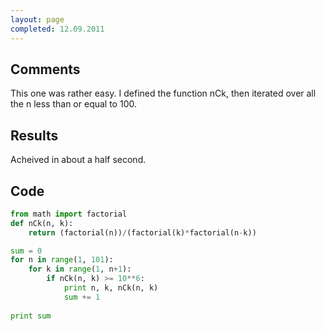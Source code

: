 ```yaml
---
layout: page
completed: 12.09.2011
---
```


## Comments

This one was rather easy. I defined the function nCk, then iterated over all
the n less than or equal to 100.

## Results

Acheived in about a half second.

## Code

```python
from math import factorial
def nCk(n, k):
	return (factorial(n))/(factorial(k)*factorial(n-k))

sum = 0
for n in range(1, 101):
	for k in range(1, n+1):
		if nCk(n, k) >= 10**6:
			print n, k, nCk(n, k)
			sum += 1
			
print sum
```
